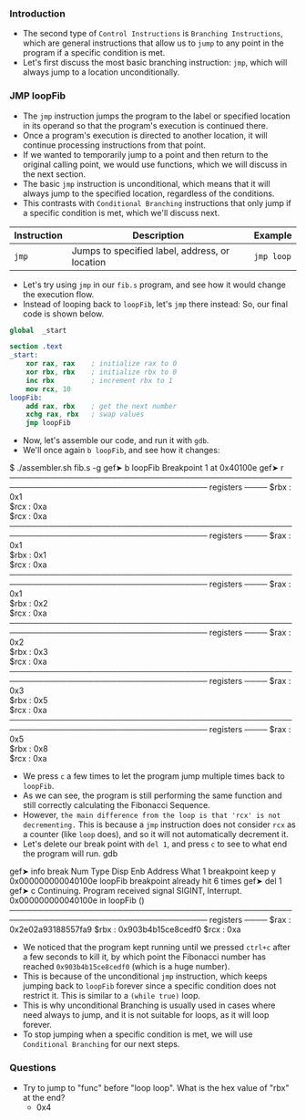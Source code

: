### Introduction
- The second type of `Control Instructions` is `Branching Instructions`, which are general instructions that allow us to `jump` to any point in the program if a specific condition is met.
- Let's first discuss the most basic branching instruction: `jmp`, which will always jump to a location unconditionally.



### JMP loopFib
- The `jmp` instruction jumps the program to the label or specified location in its operand so that the program's execution is continued there. 
- Once a program's execution is directed to another location, it will continue processing instructions from that point. 
- If we wanted to temporarily jump to a point and then return to the original calling point, we would use functions, which we will discuss in the next section.
- The basic `jmp` instruction is unconditional, which means that it will always jump to the specified location, regardless of the conditions. 
- This contrasts with `Conditional Branching` instructions that only jump if a specific condition is met, which we'll discuss next.

| **Instruction** | **Description** | **Example** |
| --- | --- | --- |
| `jmp` | Jumps to specified label, address, or location | `jmp loop` |

- Let's try using `jmp` in our `fib.s` program, and see how it would change the execution flow. 
- Instead of looping back to `loopFib`, let's `jmp` there instead: So, our final code is shown below.
```nasm
global  _start

section .text
_start:
    xor rax, rax    ; initialize rax to 0
    xor rbx, rbx    ; initialize rbx to 0
    inc rbx         ; increment rbx to 1
    mov rcx, 10
loopFib:
    add rax, rbx    ; get the next number
    xchg rax, rbx   ; swap values
    jmp loopFib
```

- Now, let's assemble our code, and run it with `gdb`. 
- We'll once again `b loopFib`, and see how it changes:

$ ./assembler.sh fib.s -g
gef➤  b loopFib
Breakpoint 1 at 0x40100e
gef➤  r
───────────────────────────────────────────────────────────────────────────────────── registers ────
$rbx   : 0x1               
$rcx   : 0xa               
$rcx   : 0xa               
───────────────────────────────────────────────────────────────────────────────────── registers ────
$rax   : 0x1               
$rbx   : 0x1               
$rcx   : 0xa               
───────────────────────────────────────────────────────────────────────────────────── registers ────
$rax   : 0x1               
$rbx   : 0x2               
$rcx   : 0xa               
───────────────────────────────────────────────────────────────────────────────────── registers ────
$rax   : 0x2               
$rbx   : 0x3               
$rcx   : 0xa               
───────────────────────────────────────────────────────────────────────────────────── registers ────
$rax   : 0x3               
$rbx   : 0x5               
$rcx   : 0xa               
───────────────────────────────────────────────────────────────────────────────────── registers ────
$rax   : 0x5               
$rbx   : 0x8               
$rcx   : 0xa               

- We press `c` a few times to let the program jump multiple times back to `loopFib`. 
- As we can see, the program is still performing the same function and still correctly calculating the Fibonacci Sequence. 
- However, `the main difference from the loop is that 'rcx' is not decrementing.` This is because a `jmp` instruction does not consider `rcx` as a counter (like `loop` does), and so it will not automatically decrement it.
- Let's delete our break point with `del 1`, and press `c` to see to what end the program will run.
gdb

gef➤  info break
Num     Type           Disp Enb Address            What
1       breakpoint     keep y   0x000000000040100e loopFib
	breakpoint already hit 6 times
gef➤  del 1
gef➤  c
Continuing.
Program received signal SIGINT, Interrupt.
0x000000000040100e in loopFib ()
───────────────────────────────────────────────────────────────────────────────────── registers ────
$rax   : 0x2e02a93188557fa9
$rbx   : 0x903b4b15ce8cedf0
$rcx   : 0xa               

- We noticed that the program kept running until we pressed `ctrl+c` after a few seconds to kill it, by which point the Fibonacci number has reached `0x903b4b15ce8cedf0` (which is a huge number). 
- This is because of the unconditional `jmp` instruction, which keeps jumping back to `loopFib` forever since a specific condition does not restrict it. This is similar to a `(while true)` loop.
- This is why unconditional Branching is usually used in cases where need always to jump, and it is not suitable for loops, as it will loop forever. 
- To stop jumping when a specific condition is met, we will use `Conditional Branching` for our next steps.



### Questions
- Try to jump to "func" before "loop loop". What is the hex value of "rbx" at the end?
	- 0x4